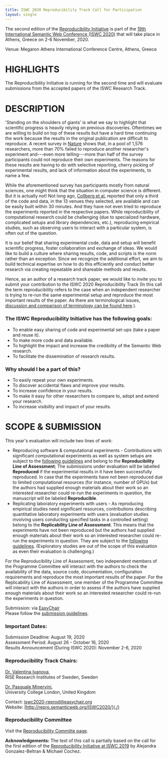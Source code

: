 ```yaml
---
title: ISWC 2020 Reproducibility Track Call for Participation
layout: single
---
```


The second edition of the [Reproducibility Initiative](http://repro.semanticweb.org) is part of the [19th International Semantic Web Conference (ISWC 2020)](https://iswc2020.semanticweb.org/) that will take place in Athens, Greece on 2-6 November, 2020.

Venue: Megaron Athens International Conference Centre, Athens, Greece

# HIGHLIGHTS
The Reproducibility Initiative is running for the second time and will evaluate submissions from the accepted papers of the ISWC Research Track.

# DESCRIPTION

'Standing on the shoulders of giants' is what we say to highlight that scientific progress is heavily relying on previous discoveries. Oftentimes we are willing to build on top of these results but have a hard time continuing the work because the results in the original publication are difficult to reproduce. A recent survey in [Nature](https://doi.org/10.1038/533452a) shows that, in a pool of 1,576 researchers, more than 70% failed to reproduce another researcher's experiment and---even more telling---more than half of the survey participants could not reproduce their own experiments. The reasons for these results are having to do with selective reporting, cherry picking of experimental results, and lack of information about the experiments, to name a few.

While the aforementioned survey has participants mostly from natural sciences, one might think that the situation in computer science is different. But it is actually not! Not long ago, [Collberg et al.](https://pdfs.semanticscholar.org/94f7/2e68ba2c602a913e198fa283d22d7d736f55.pdf) reported that only a third of the code and data, in the 13 venues they selected, are available and can be easily built within 30 minutes. And they have not even tried to reproduce the experiments reported in the respective papers. While reproducibility of computational research could be challenging (due to specialized hardware, complicated setups and library dependencies, etc.), reproducing empirical studies, such as observing users to interact with a particular system, is often out of the question.

It is our belief that sharing experimental code, data and setup will benefit scientific progress, foster collaboration and exchange of ideas. We would like to build a culture where sharing results, code, and scripts is the norm rather than an exception. Since we recognize the additional effort, we aim to build technical expertise on how to do this efficiently and conduct better research via creating repeatable and shareable methods and results.

Hence, as an author of a research track paper, we would like to invite you to submit your contribution to the ISWC 2020 Reproducibility Track (In this call the term reproducibility refers to the case when an independent researcher is trying to re-run the same experimental setup and reproduce the most important results of the paper. As there are terminological issues, [discussion and comparison of terminology can be found here](https://doi.org/10.3389/fninf.2017.00076).).

### The ISWC Reproducibility Initiative has the following goals:

* To enable easy sharing of code and experimental set-ups (take a paper and reuse it).
* To make more code and data available.
* To highlight the impact and increase the credibility of the Semantic Web research.
* To facilitate the dissemination of research results.

### Why should I be a part of this?

* To easily repeat your own experiments.
* To discover accidental flaws and improve your results.
* To increase confidence in your results.
* To make it easy for other researchers to compare to, adopt and extend your research.
* To increase visibility and impact of your results. 

# SCOPE & SUBMISSION

This year's evaluation will include two lines of work:
* Reproducing software & computational experiments - Contributions with significant computational experiments as well as system setups are subject to the [following guidelines](./reproducibility-assessment-guide) and belong to the **Reproducibility Line of Assessment**; The submissions under evaluation will be labelled **Reproduced** if the experimental results in it have been successfully reproduced. In case that the experiments have not been reproduced due to limited computational resources (for instance, number of GPUs) but the authors had supplied enough materials about their work so an interested researcher could re-run the experiments in question, the manuscript will be labeled **Reproducible**.
* Replicating laboratory experiments with users - As reproducing empirical studies need significant resources, contributions describing quantitative laboratory experiments with users (evaluation studies involving users conducting specified tasks in a controlled setting) belong to the **Replicability Line of Assessment**. This means that the experiments have not been reproduced but the authors had supplied enough materials about their work so an interested researcher could re-run the experiments in question. They are subject to the [following guidelines](./replicability-assessment-guide). (Exploratory studies are out of the scope of this evaluation as even their evaluation is challenging.)

For the Reproducibility Line of Assessment, two independent members of the Programme Committee will interact with the authors to check the availability of the data, source code, documentation, configuration requirements and reproduce the most important results of the paper. 
For the Replicability Line of Assessment, one member of the Programme Committee will interact with the authors in order to assess if the authors have supplied enough materials about their work so an interested researcher could re-run the experiments in question.

Submission: via [EasyChair](https://easychair.org/conferences/?conf=iswc2020)<br />
Please follow the [submission guidelines](./submission-guide).

### Important Dates:

Submission Deadline: August 19, 2020<br />
Assessment Period: August 26 - October 16, 2020<br />
Results Announcement (During ISWC 2020): November 2-6, 2020


### Reproducibility Track Chairs:<br />
[Dr. Valentina Ivanova](https://www.linkedin.com/in/valentinaivanova/), <br />
RISE Research Institutes of Sweden, Sweden<br />

[Dr. Pasquale Minervini](http://www.neuralnoise.com/),<br /> 
University College London, United Kingdom<br />

Contact: [iswc2020-reprod@easychair.org](mailto:iswc2020-reprod@easychair.org)<br />
Website: [http://repro.semanticweb.org/ISWC2020/](./) <br />

### Reproducibility Committee

Visit the [Reproducibility Committe page](./pc).

**Acknowledgements:** The text of this call is partially based on the call for the first edition of the [Reproducibility Initiative at ISWC 2019](../ISWC2019) by Alejandra Gonzalez-Beltran & Michael Cochez.




